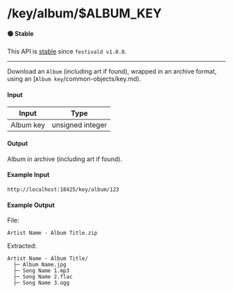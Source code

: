 # /key/album/$ALBUM_KEY

#### 🟢 Stable
This API is [stable](/api-stability/marker.md) since `festivald v1.0.0`.

---

Download an `Album` (including art if found), wrapped in an archive format, using an [`Album key`/common-objects/key.md).

#### Input
| Input     | Type             |
|-----------|------------------|
| Album key | unsigned integer |

#### Output
Album in archive (including art if found).

#### Example Input
```http
http://localhost:18425/key/album/123
```

#### Example Output
File:
```plaintext
Artist Name - Album Title.zip
```

Extracted:
```plaintext
Artist Name - Album Title/
  ├─ Album Name.jpg
  ├─ Song Name 1.mp3
  ├─ Song Name 2.flac
  ├─ Song Name 3.ogg
```
